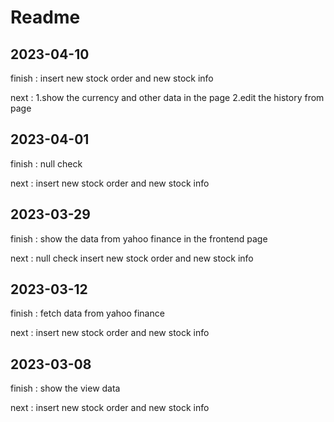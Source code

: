 # Readme

## 2023-04-10

finish :
insert new stock order and new stock info

next :
1.show the currency and other data in the page
2.edit the history from page

## 2023-04-01

finish :
null check

next :
insert new stock order and new stock info

## 2023-03-29

finish :
show the data from yahoo finance in the frontend page

next :
null check
insert new stock order and new stock info

## 2023-03-12

finish : fetch data from yahoo finance

next : insert new stock order and new stock info

## 2023-03-08

finish : show the view data

next : insert new stock order and new stock info
